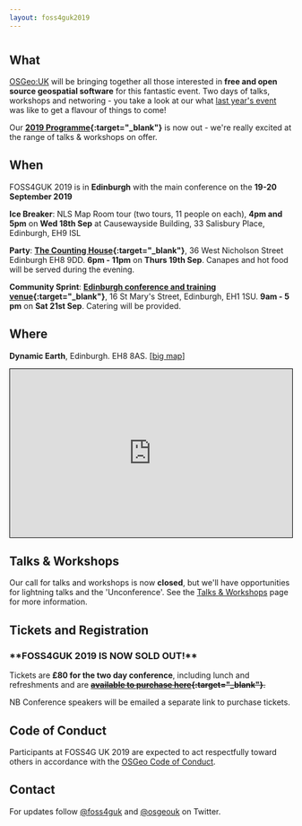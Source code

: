 ```yaml
---
layout: foss4guk2019
---
```


<h2 style="margin-top:40px;">What</h2>

[OSGeo:UK](/ "OSGeo UK Chapter") will be bringing together all those interested in **free and open source geospatial software** for this fantastic event. Two days of talks, workshops and networing - you take a look at our what [last year's event](http://uk.osgeo.org/foss4guk2018/ "FOSS4G UK 2018") was like to get a flavour of things to come!

Our **[2019 Programme](FOSS4GUK_2019_Programme.pdf "FOSS4GUK 2019 Programme"){:target="_blank"}** is now out - we're really excited at the range of talks & workshops on offer.

## When

FOSS4GUK 2019 is in **Edinburgh** with the main conference on the **19-20 September 2019**

**Ice Breaker**: NLS Map Room tour (two tours, 11 people on each), **4pm and 5pm** on **Wed 18th Sep** at Causewayside Building, 33 Salisbury Place, Edinburgh, EH9 ISL

**Party**: **[The Counting House](https://www.countinghouseedinburgh.co.uk/ "The Counting House"){:target="_blank"}**, 36 West Nicholson Street Edinburgh EH8 9DD. **6pm - 11pm** on **Thurs 19th Sep**. Canapes and hot food will be served during the evening.

**Community Sprint**: **[Edinburgh conference and training venue](https://edintrain.com/){:target="_blank"}**, 16 St Mary's Street, Edinburgh, EH1 1SU. **9am - 5 pm** on **Sat 21st Sep**. Catering will be provided.

## Where

<strong>Dynamic Earth</strong>, Edinburgh. EH8 8AS. [<a href="https://www.openstreetmap.org/?mlat=55.95054&mlon=-3.17442#map=17/55.95054/-3.17442&layers=N" target="_blank">big map</a>]

<iframe width="100%" height="300" frameborder="0" scrolling="no" marginheight="0" marginwidth="0" src="https://www.openstreetmap.org/export/embed.html?bbox=-3.1804025173187256%2C55.948971542525946%2C-3.168429136276245%2C55.95210127574314&amp;layer=mapnik&amp;marker=55.95053644075777%2C-3.1744158267974854" style="border: 1px solid black"></iframe>

## Talks & Workshops

Our call for talks and workshops is now <strong>closed</strong>, but we'll have opportunities for lightning talks and the 'Unconference'. See the <a href="talks_workshops.html" alt="Talks & Workshops" title="Talks & Workshops">Talks & Workshops</a> page for more information.

## Tickets and Registration

<h3>**FOSS4GUK 2019 IS NOW SOLD OUT!**</h3>

Tickets are **&#163;80 for the two day conference**, including lunch and refreshments and are <span style="text-decoration: line-through;">**[available to purchase here](https://www.eventbrite.co.uk/e/foss4guk-2019-tickets-64538005913 "FOSS4GUK 2019 Tickets"){:target="_blank"}**.</span>

NB Conference speakers will be emailed a separate link to purchase tickets.

## Code of Conduct
Participants at FOSS4G UK 2019 are expected to act respectfully toward others in accordance with the [OSGeo Code of Conduct](http://www.osgeo.org/code_of_conduct).

## Contact

For updates follow [@foss4guk](https://twitter.com/foss4guk) and [@osgeouk](https://twitter.com/osgeouk) on Twitter.

<p>&nbsp;</p>
